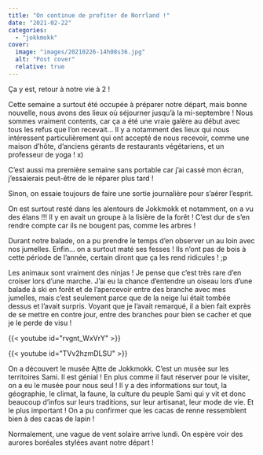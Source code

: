 ```yaml
---
title: "On continue de profiter de Norrland !"
date: "2021-02-22"
categories: 
  - "jokkmokk"
cover:
  image: "images/20210226-14h08s36.jpg"
  alt: "Post cover"
  relative: true
---
```


Ça y est, retour à notre vie à 2 !

Cette semaine a surtout été occupée à préparer notre départ, mais bonne nouvelle, nous avons des lieux où séjourner jusqu’à la mi-septembre ! Nous sommes vraiment contents, car ça a été une vraie galère au début avec tous les refus que l’on recevait... Il y a notamment des lieux qui nous intéressent particulièrement qui ont accepté de nous recevoir, comme une maison d’hôte, d’anciens gérants de restaurants végétariens, et un professeur de yoga ! x)

C’est aussi ma première semaine sans portable car j’ai cassé mon écran, j’essaierais peut-être de le réparer plus tard !

Sinon, on essaie toujours de faire une sortie journalière pour s’aérer l’esprit.

On est surtout resté dans les alentours de Jokkmokk et notamment, on a vu des élans !!! Il y en avait un groupe à la lisière de la forêt ! C’est dur de s’en rendre compte car ils ne bougent pas, comme les arbres !

Durant notre balade, on a pu prendre le temps d’en observer un au loin avec nos jumelles. Enfin... on a surtout maté ses fesses ! Ils n’ont pas de bois à cette période de l’année, certain diront que ça les rend ridicules ! ;p

Les animaux sont vraiment des ninjas ! Je pense que c’est très rare d’en croiser lors d’une marche. J’ai eu la chance d’entendre un oiseau lors d’une balade à ski en forêt et de l’apercevoir entre des branche avec mes jumelles, mais c’est seulement parce que de la neige lui était tombée dessus et l’avait surpris. Voyant que je l’avait remarqué, il a bien fait exprès de se mettre en contre jour, entre des branches pour bien se cacher et que je le perde de visu !

{{< youtube id="rvgnt_WxVrY" >}}
 <br/>

{{< youtube id="TVv2hzmDLSU" >}}
 <br/>

On a découvert le musée Ajtte de Jokkmokk. C’est un musée sur les territoires Sami. Il est génial ! En plus comme il faut réserver pour le visiter, on a eu le musée pour nous seul ! Il y a des informations sur tout, la géographie, le climat, la faune, la culture du peuple Sami qui y vit et donc beaucoup d’infos sur leurs traditions, sur leur artisanat, leur mode de vie. Et le plus important ! On a pu confirmer que les cacas de renne ressemblent bien à des cacas de lapin !

Normalement, une vague de vent solaire arrive lundi. On espère voir des aurores boréales stylées avant notre départ !
